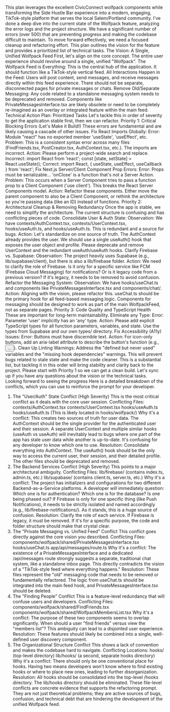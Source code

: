 This plan leverages the excellent CivicConnect wolfpack components while transforming the Side Hustle Bar experience into a modern, engaging, TikTok-style platform that serves the local Salem/Portland community.
I've done a deep dive into the current state of the Wolfpack feature, analyzing the error logs and the project structure. We have a significant number of errors (over 500) that are preventing progress and making the codebase difficult to maintain.
To move forward effectively, we need a focused cleanup and refactoring effort. This plan outlines the vision for the feature and provides a prioritized list of technical tasks.
The Vision: A Single, Unified Wolfpack Feed
First, let's align on the core concept. The entire user experience should revolve around a single, unified "Wolfpack".
The Wolfpack Feed is Everything: This is the central hub of the application. It should function like a TikTok-style vertical feed.
All Interactions Happen in the Feed: Users will post content, send messages, and receive messages directly within this feed experience. There should not be separate, disconnected pages for private messages or chats.
Remove Old/Separate Messaging: Any code related to a standalone messaging system needs to be deprecated and removed. Components like PrivateMessagesInterface.tsx are likely obsolete or need to be completely re-imagined as an overlay or integrated feature within the main feed.
Technical Action Plan: Prioritized Tasks
Let's tackle this in order of severity to get the application stable first, then we can refactor.
Priority 1: Critical Blocking Errors (Let's Make it Build!)
These errors are fundamental and are likely causing a cascade of other issues.
Fix React Imports Globally:
Error: Module "react" has no exported member 'useState', 'useEffect', etc.
Problem: This is a consistent syntax error across many files (FindFriends.tsx, PostCreator.tsx, AuthContext.tsx, etc.). The imports are incorrect.
Action: Please perform a project-wide search and replace.
Incorrect: import React from 'react'; const [state, setState] = React.useState();
Correct: import React, { useState, useEffect, useCallback } from 'react';
Fix Next.js Server/Client Component Prop Errors:
Error: Props must be serializable... 'onClose' is a function that's not a Server Action.
Problem: This occurs when a Server Component tries to pass a function prop to a Client Component ('use client'). This breaks the React Server Components model.
Action: Refactor these components. Either move the parent component to also be a Client Component, or rethink the architecture so you're passing data (like an ID) instead of functions.
Priority 2: Architectural Cleanup & Removing Redundancy
Once the app is stable, we need to simplify the architecture. The current structure is confusing and has conflicting pieces of code.
Consolidate User & Auth State:
Observation: We have contexts/AuthContext.tsx, contexts/UserContext.tsx, hooks/useAuth.ts, and hooks/useAuth.ts. This is redundant and a source for bugs.
Action: Let's standardize on one source of truth. The AuthContext already provides the user. We should use a single useAuth() hook that exposes the user object and profile. Please deprecate and remove UserContext and the redundant useAuth/useAuth hooks.
Clarify Firebase vs. Supabase:
Observation: The project heavily uses Supabase (e.g., lib/supabase/client), but there is also a lib/firebase folder.
Action: We need to clarify the role of Firebase. Is it only for a specific service like FCM (Firebase Cloud Messaging) for notifications? Or is it legacy code from a previous version? If it's legacy, it needs to be removed to avoid confusion.
Refactor the Messaging System:
Observation: We have hooks/useChat.ts and components like PrivateMessagesInterface.tsx and components/chat/.
Action: Aligning with the vision, please refactor this. useChat.ts should be the primary hook for all feed-based messaging logic. Components for messaging should be designed to work as part of the main WolfpackFeed, not as separate pages.
Priority 3: Code Quality and TypeScript Health
These are important for long-term maintainability.
Eliminate any Type:
Error: Parameter 'user' implicitly has an 'any' type.
Action: Please add explicit TypeScript types for all function parameters, variables, and state. Use the types from Supabase and our own types/ directory.
Fix Accessibility (A11y) Issues:
Error: Buttons must have discernible text.
Action: For icon-only buttons, add an aria-label attribute to describe the button's function (e.g., <button aria-label="Close">...</button>).
Clean Up Linting Warnings:
Address the "defined but never used" variables and the "missing hook dependencies" warnings. This will prevent bugs related to stale state and make the code cleaner.
This is a substantial list, but tackling it in this order will bring stability and clarity back to the project. Please start with Priority 1 so we can get a clean build.
Let's sync up if you have any questions about the vision or the technical tasks. Looking forward to seeing the progress  Here is a detailed breakdown of the conflicts, which you can use to reinforce the prompt for your developer.
1. The "User/Auth" State Conflict (High Severity)
This is the most critical conflict as it deals with the core user session.
Conflicting Files:
contexts/AuthContext.tsx
contexts/UserContext.tsx
hooks/useAuth.ts
hooks/useAuth.ts (This is likely located in hooks/wolfpack/)
Why it's a conflict: This creates two sources of truth for user data. The AuthContext should be the single provider for the authenticated user and their session. A separate UserContext and multiple similar hooks (useAuth vs useAuth) will inevitably lead to bugs where one part of the app has stale user data while another is up-to-date. It's confusing for any developer to know which one to use.
Resolution: Consolidate everything into AuthContext. The useAuth() hook should be the only way to access the current user, their session, and their detailed profile. The other files should be deprecated and removed.
2. The Backend Services Conflict (High Severity)
This points to a major architectural ambiguity.
Conflicting Files:
lib/firebase/ (contains index.ts, admin.ts, etc.)
lib/supabase/ (contains client.ts, server.ts, etc.)
Why it's a conflict: The project has initializers and configurations for two different Backend-as-a-Service platforms. A developer will immediately question: Which one is for authentication? Which one is for the database? Is one being phased out? If Firebase is only for one specific thing (like Push Notifications), it needs to be strictly isolated and named accordingly (e.g., lib/firebase-notifications/). As it stands, this is a huge source of confusion.
Resolution: Clarify the role of each service. If Firebase is legacy, it must be removed. If it's for a specific purpose, the code and folder structure should make that crystal clear.
3. The "Private Messaging vs. Unified Feed" Conflict
This conflict goes directly against the core vision you described.
Conflicting Files:
components/wolfpack/shared/PrivateMessagesInterface.tsx
hooks/useChat.ts
app/api/messages/route.ts
Why it's a conflict: The existence of a PrivateMessagesInterface and a dedicated /api/messages route strongly suggests a separate, traditional chat system, like a standalone inbox page. This directly contradicts the vision of a "TikTok-style feed where everything happens."
Resolution: These files represent the "old" messaging code that needs to be removed or fundamentally refactored. The logic from useChat.ts should be integrated into the main feed hook, and PrivateMessagesInterface.tsx should be deleted.
4. The "Finding People" Conflict
This is a feature-level redundancy that will confuse users and developers.
Conflicting Files:
components/wolfpack/shared/FindFriends.tsx
components/wolfpack/shared/WolfpackMembersList.tsx
Why it's a conflict: The purpose of these two components seems to overlap significantly. When should a user "find friends" versus view the "members list"? This ambiguity can lead to a disjointed user experience.
Resolution: These features should likely be combined into a single, well-defined user discovery component.
5. The Organizational Structure Conflict
This shows a lack of convention and makes the codebase hard to navigate.
Conflicting Locations:
hooks/ (top-level directory)
lib/hooks/ (a second, separate hooks directory)
Why it's a conflict: There should only be one conventional place for hooks. Having two means developers won't know where to find existing hooks or where to place new ones, leading to further disorganization.
Resolution: All hooks should be consolidated into the top-level /hooks directory. The lib/hooks directory should be eliminated.
These file-level conflicts are concrete evidence that supports the refactoring prompt. They are not just theoretical problems; they are active sources of bugs, confusion, and technical debt that are hindering the development of the unified Wolfpack feed.
